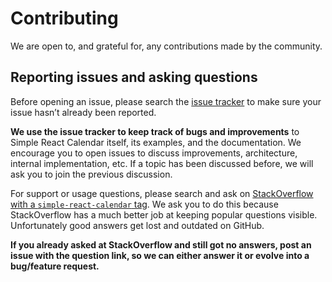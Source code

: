 # Contributing

We are open to, and grateful for, any contributions made by the community.

## Reporting issues and asking questions

Before opening an issue, please search the [issue tracker](https://github.com/toptal/simple-react-calendar/issues) to make sure your issue hasn’t already been reported.

**We use the issue tracker to keep track of bugs and improvements** to Simple React Calendar itself, its examples, and the documentation. We encourage you to open issues to discuss improvements, architecture, internal implementation, etc. If a topic has been discussed before, we will ask you to join the previous discussion.

For support or usage questions, please search and ask on [StackOverflow with a `simple-react-calendar` tag](https://stackoverflow.com/questions/tagged/simple-react-calendar). We ask you to do this because StackOverflow has a much better job at keeping popular questions visible. Unfortunately good answers get lost and outdated on GitHub.

**If you already asked at StackOverflow and still got no answers, post an issue with the question link, so we can either answer it or evolve into a bug/feature request.**